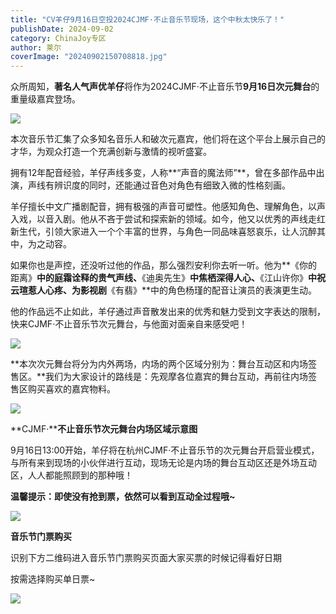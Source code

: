 ```yaml
---
title: "CV羊仔9月16日空投2024CJMF·不止音乐节现场，这个中秋太快乐了！"
publishDate: 2024-09-02
category: ChinaJoy专区
author: 莱尔
coverImage: "20240902150708818.jpg"
---
```


众所周知，**著名人气声优羊仔**将作为2024CJMF·不止音乐节**9月16日次元舞台**的重量级嘉宾登场。

![](https://ec-net-1251389766.cos.ap-shanghai.myqcloud.com/wp-content/uploads/2024/09/20240902150722964.png)

本次音乐节汇集了众多知名音乐人和破次元嘉宾，他们将在这个平台上展示自己的才华，为观众打造一个充满创新与激情的视听盛宴。

拥有12年配音经验，羊仔声线多变，人称**“声音的魔法师”**，曾在多部作品中出演，声线有辨识度的同时，还能通过音色对角色有细致入微的性格刻画。

羊仔擅长中文广播剧配音，拥有极强的声音可塑性。他感知角色、理解角色，以声入戏，以音入剧。他从不吝于尝试和探索新的领域。如今，他又以优秀的声线走红新生代，引领大家进入一个个丰富的世界，与角色一同品味喜怒哀乐，让人沉醉其中，为之动容。

如果你也是声控，还没听过他的作品，那么强烈安利你去听一听。他为**《你的距离》**中的庭霜诠释的贵气声线、**《迪奥先生》**中焦栖深得人心、**《江山许你》**中祝云瑄惹人心疼、为影视剧**《有翡》**中的角色杨瑾的配音让演员的表演更生动。

他的作品远不止如此，羊仔通过声音散发出来的优秀和魅力受到文字表达的限制，快来CJMF·不止音乐节次元舞台，与他面对面亲自来感受吧！

![](https://ec-net-1251389766.cos.ap-shanghai.myqcloud.com/wp-content/uploads/2024/09/20240902150733367.png)

**本次次元舞台将分为内外两场，内场的两个区域分别为：舞台互动区和内场签售区。**我们为大家设计的路线是：先观摩各位嘉宾的舞台互动，再前往内场签售区购买喜欢的嘉宾物料。 

![](https://ec-net-1251389766.cos.ap-shanghai.myqcloud.com/wp-content/uploads/2024/09/20240902150816397.png)

**CJMF·****不止音乐节次元舞台内场区域示意图**

9月16日13:00开始，羊仔将在杭州CJMF·不止音乐节的次元舞台开启营业模式，与所有来到现场的小伙伴进行互动，现场无论是内场的舞台互动区还是外场互动区，人人都能照顾到的那种哦！

**温馨提示：即使没有抢到票，依然可以看到互动全过程哦~**

![](https://ec-net-1251389766.cos.ap-shanghai.myqcloud.com/wp-content/uploads/2024/09/20240902150801219-157x1024.png)

**音乐节门票购买**

识别下方二维码进入音乐节门票购买页面大家买票的时候记得看好日期

按需选择购买单日票~

![](https://ec-net-1251389766.cos.ap-shanghai.myqcloud.com/wp-content/uploads/2024/09/20240902150825550-470x1024.png)
